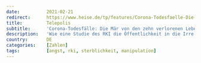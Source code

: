 ```yaml
---
date:          2021-02-21
redirect:      https://www.heise.de/tp/features/Corona-Todesfaelle-Die-Maer-von-den-zehn-verlorenen-Lebensjahren-5060636.html
title:         Telepolis
subtitle:      'Corona-Todesfälle: Die Mär von den zehn verlorenen Lebensjahren'
description:   'Wie eine Studie des RKI die Öffentlichkeit in die Irre führt'
country:       DE
categories:    [Zahlen]
tags:          [angst, rki, sterblichkeit, manipulation]
---
```

